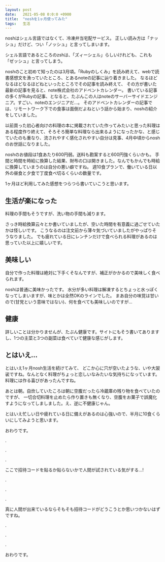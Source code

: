 ```yaml
---
layout: post
date:   2021-05-08 0:0:0 +0900
title:  "noshを1ヶ月使ってみた"
tags:   生活
---
```


noshはシェル言語ではなくて、冷凍弁当宅配サービス。
正しい読み方は「ナッシュ」だけど、つい「ノッシュ」と言ってしまいます。

シェル言語であるところのzshは、「ズィーシェル」らしいけれども、これも「ゼッシュ」と言ってしまう。

noshのこと初めて知ったのは3月頃。「Rubyのしくみ」を読み終えて、webで読書感想文を漁っていたところ、とあるnoteの記事に辿り着きました。
なるほどなるほどなるほどねといったところでその記事を読み終えて、
その方が書いた最新の記事を見ると、note株式会社のアドベントカレンダー。
書いている記事の多くがRubyの記事、となると、たぶんこの人はnoteのサーバーサイドエンジニア。すごい、noteのエンジニアだ...。
そのアドベントカレンダーの記事では、リモートワーク下での食事は面倒だよねという話から始まり、noshの紹介をしていました。

以前買った初心者向けの料理の本に掲載されていた作ってみたいと思った料理はある程度作り終えて、そろそろ簡単な料理なら出来るようになったかな、と感じていたのも重なり、流されやすく感化されやすい自分は見事、4月中頃からnoshのお世話になりました。

noshのお値段は1食あたり600円弱。送料も勘案すると600円強くらいかも。
手間と時間を時給に換算した結果、財布の口は開きました。なんでもかんでも時給に換算していまうのは自分の悪い癖ですね。
週10食プランで、働いている日以外の昼食と夕食で丁度食べ切るくらいの数量です。

1ヶ月ほど利用してみた感想をつらつら書いていこうと思います。

## 生活が楽になった

料理の手間もそうですが、洗い物の手間も減ります。

さっき時給換算云々とか書いていましたが、空いた時間を有意義に過ごせていたかは怪しいです。
こうなるのは注文前から薄々気づいていましたがやっぱりそうなりました。
でも疲れている日にレンチンだけで食べられる料理があるのは思っていた以上に嬉しいです。

## 美味しい

自分で作った料理は絶対に下手くそなんですが、補正がかかるので美味しく食べられます。

noshは普通に美味かったです。
水分が多い料理は解凍するとちょっと水っぽくなってしまいますが、味とかは全然OKのラインでした。
まあ自分の味覚は甘いので(甘党という意味ではない)、何を食べても美味しいのですが...

## 健康

詳しいことは分かりませんが、たぶん健康です。サイトにもそう書いてありますし、1つの主菜と3つの副菜は食べていて健康な感じがします。

## とはいえ...

とはいえ1ヶ月nosh生活を続けてみて、
どこか心に穴が空いたような、いや大袈裟ですね。なんとなく料理がちょっと恋しいなみたいな気持ちになっています。
料理には作る喜びがあったんですね。

あとは朝。自炊していたころは朝に空腹だったら冷蔵庫の残り物を食べていたのですが、
一切合切料理を止めたら作り置きも無くなり、空腹をお菓子で誤魔化すようになってしましました。え、逆に不健康じゃん。

とはいえ忙しい日や疲れている日に備えがあるのは心強いので、半月に10食くらいにしてみようと思います。

おわりです。

.

.

.

ここで招待コードを貼るか貼らないかで人間が試されている気がする...!

.

.

.

真に人間が出来ているならそもそも招待コードがどうこうとか思いつかないはずですね。

.

.

.

おわりです。


